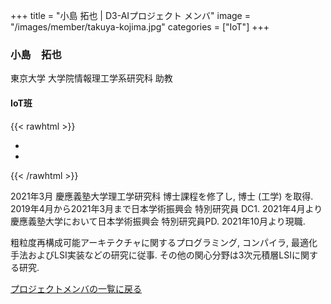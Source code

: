 +++
title = "小島 拓也 | D3-AIプロジェクト メンバ"
image = "/images/member/takuya-kojima.jpg"
categories = ["IoT"]
+++

### 小島　拓也

東京大学 大学院情報理工学系研究科 助教  

#### IoT班

{{< rawhtml >}}
<ul class="list-inline social-icon mb-0">
  <li class="list-inline-item"><a href="https://www.tkojima.me/index_ja" target="_blank"><i class="ti-link"></i></a></li>
  <li class="list-inline-item"><a href="https://github.com/tkojima0107" target="_blank"><i class="ti-github"></i></a></li>
</ul>
{{< /rawhtml >}}


2021年3月 慶應義塾大学理工学研究科 博士課程を修了し, 博士 (工学) を取得.
2019年4月から2021年3月まで日本学術振興会 特別研究員 DC1.
2021年4月より慶應義塾大学において日本学術振興会 特別研究員PD.
2021年10月より現職.

粗粒度再構成可能アーキテクチャに関するプログラミング, コンパイラ, 最適化手法およびLSI実装などの研究に従事.
その他の関心分野は3次元積層LSIに関する研究.


[プロジェクトメンバの一覧に戻る](/members)